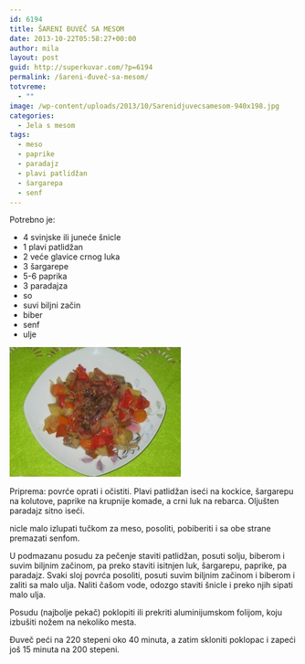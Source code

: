 ```yaml
---
id: 6194
title: ŠARENI ĐUVEČ SA MESOM
date: 2013-10-22T05:58:27+00:00
author: mila
layout: post
guid: http://superkuvar.com/?p=6194
permalink: /šareni-đuveč-sa-mesom/
totvreme:
  - ""
image: /wp-content/uploads/2013/10/Sarenidjuvecsamesom-940x198.jpg
categories:
  - Jela s mesom
tags:
  - meso
  - paprike
  - paradajz
  - plavi patlidžan
  - šargarepa
  - senf
---
```

Potrebno je:

  * 4 svinjske ili juneće šnicle
  * 1 plavi patlidžan
  * 2 veće glavice crnog luka
  * 3 šargarepe
  * 5-6 paprika
  * 3 paradajza
  * so
  * suvi biljni začin
  * biber
  * senf
  * ulje

[<img class="alignnone size-medium wp-image-6197" src="/wp-content/uploads/2013/10/Sarenidjuvecsamesom-e1382366701658-300x227.jpg" alt="Sarenidjuvecsamesom" width="300" height="227" />](/wp-content/uploads/2013/10/Sarenidjuvecsamesom.jpg)

Priprema: povrće oprati i očistiti. Plavi patlidžan iseći na kockice, šargarepu na kolutove, paprike na krupnije komade, a crni luk na rebarca. Oljušten paradajz sitno iseći.

 nicle malo izlupati tučkom za meso, posoliti, pobiberiti i sa obe strane premazati senfom.

U podmazanu posudu za pečenje staviti patlidžan, posuti solju, biberom i suvim biljnim začinom, pa preko staviti isitnjen luk, šargarepu, paprike, pa paradajz. Svaki sloj povrća posoliti, posuti suvim biljnim začinom i biberom i zaliti sa malo ulja. Naliti čašom vode, odozgo staviti šnicle i preko njih sipati malo ulja.

Posudu (najbolje pekač) poklopiti ili prekriti aluminijumskom folijom, koju izbušiti nožem na nekoliko mesta.

Đuveč peći na 220 stepeni oko 40 minuta, a zatim skloniti poklopac i zapeći još 15 minuta na 200 stepeni.